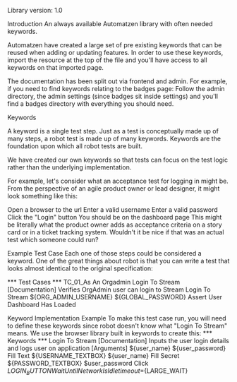 Library version:	1.0

Introduction
An always available Automatzen library with often needed keywords.

Automatzen have created a large set of pre existing keywords that can be reused when adding or updating features. 
In order to use these keywords, import the resource at the top of the file and you'll have access to all keywords on that imported page. 

The documentation has been split out via frontend and admin. For example, if you need to find keywords relating to the badges page: Follow the admin directory, the admin settings (since badges sit inside settings) and you'll find a badges directory with everything you should need.


Keywords

A keyword is a single test step. Just as a test is conceptually made up of many steps, a robot test is made up of many keywords. Keywords are the foundation upon which all robot tests are built.

We have created our own keywords so that tests can focus on the test logic rather than the underlying implementation.

For example, let's consider what an acceptance test for logging in might be. From the perspective of an agile product owner or lead designer, it might look something like this:

Open a browser to the url
Enter a valid username
Enter a valid password
Click the "Login" button
You should be on the dashboard page
This might be literally what the product owner adds as acceptance criteria on a story card or in a ticket tracking system. Wouldn't it be nice if that was an actual test which someone could run?

Example Test Case
Each one of those steps could be considered a keyword. One of the great things about robot is that you can write a test that looks almost identical to the original specification:

*** Test Cases ***
TC_01_As An Orgadmin Login To Stream
    [Documentation]    Verifies OrgAdmin user can login to Stream
    Login To Stream    ${ORG_ADMIN_USERNAME}    ${GLOBAL_PASSWORD}
    Assert User Dashboard Has Loaded

Keyword Implementation Example
To make this test case run, you will need to define these keywords since robot doesn't know what "Login To Stream" means. We use the browser library built in keywords to create this:
*** Keywords ***
Login To Stream
    [Documentation]    Inputs the user login details and logs user on application
    [Arguments]    ${user_name}    ${user_password}
    Fill Text    ${USERNAME_TEXTBOX}    ${user_name}
    Fill Secret    ${PASSWORD_TEXTBOX}    $user_password
    Click    ${LOGIN_BUTTON}
    Wait Until Network Is Idle    timeout=${LARGE_WAIT}
